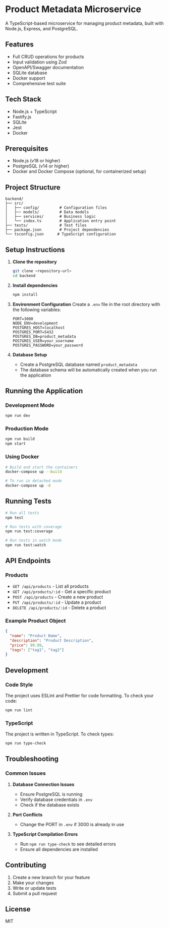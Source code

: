 # Product Metadata Microservice

A TypeScript-based microservice for managing product metadata, built with Node.js, Express, and PostgreSQL.

## Features

- Full CRUD operations for products
- Input validation using Zod
- OpenAPI/Swagger documentation
- SQLite database
- Docker support
- Comprehensive test suite

## Tech Stack

- Node.js + TypeScript
- Fastify.js
- SQLite
- Jest
- Docker

## Prerequisites

- Node.js (v18 or higher)
- PostgreSQL (v14 or higher)
- Docker and Docker Compose (optional, for containerized setup)

## Project Structure

```
backend/
├── src/
│   ├── config/         # Configuration files
│   ├── models/         # Data models
│   ├── services/       # Business logic
│   └── index.ts        # Application entry point
├── tests/              # Test files
├── package.json        # Project dependencies
└── tsconfig.json      # TypeScript configuration
```

## Setup Instructions

1. **Clone the repository**
   ```bash
   git clone <repository-url>
   cd backend
   ```

2. **Install dependencies**
   ```bash
   npm install
   ```

3. **Environment Configuration**
   Create a `.env` file in the root directory with the following variables:
   ```env
   PORT=3000
   NODE_ENV=development
   POSTGRES_HOST=localhost
   POSTGRES_PORT=5432
   POSTGRES_DB=product_metadata
   POSTGRES_USER=your_username
   POSTGRES_PASSWORD=your_password
   ```

4. **Database Setup**
   - Create a PostgreSQL database named `product_metadata`
   - The database schema will be automatically created when you run the application

## Running the Application

### Development Mode
```bash
npm run dev
```

### Production Mode
```bash
npm run build
npm start
```

### Using Docker
```bash
# Build and start the containers
docker-compose up --build

# To run in detached mode
docker-compose up -d
```

## Running Tests

```bash
# Run all tests
npm test

# Run tests with coverage
npm run test:coverage

# Run tests in watch mode
npm run test:watch
```

## API Endpoints

### Products

- `GET /api/products` - List all products
- `GET /api/products/:id` - Get a specific product
- `POST /api/products` - Create a new product
- `PUT /api/products/:id` - Update a product
- `DELETE /api/products/:id` - Delete a product

### Example Product Object
```json
{
  "name": "Product Name",
  "description": "Product Description",
  "price": 99.99,
  "tags": ["tag1", "tag2"]
}
```

## Development

### Code Style
The project uses ESLint and Prettier for code formatting. To check your code:
```bash
npm run lint
```

### TypeScript
The project is written in TypeScript. To check types:
```bash
npm run type-check
```

## Troubleshooting

### Common Issues

1. **Database Connection Issues**
   - Ensure PostgreSQL is running
   - Verify database credentials in `.env`
   - Check if the database exists

2. **Port Conflicts**
   - Change the PORT in `.env` if 3000 is already in use

3. **TypeScript Compilation Errors**
   - Run `npm run type-check` to see detailed errors
   - Ensure all dependencies are installed

## Contributing

1. Create a new branch for your feature
2. Make your changes
3. Write or update tests
4. Submit a pull request

## License

MIT 